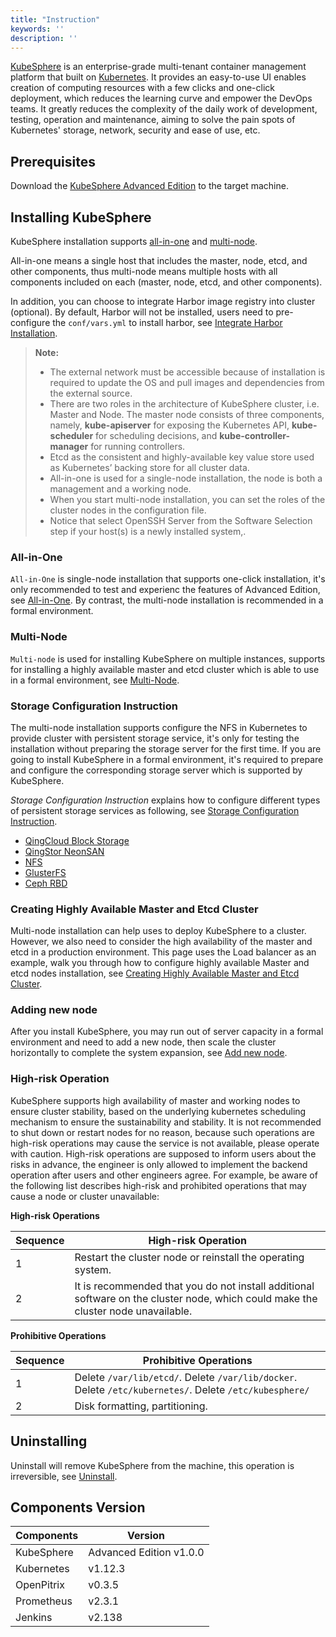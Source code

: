 ```yaml
---
title: "Instruction"
keywords: ''
description: ''
---
```


[KubeSphere](https://kubesphere.io) is an enterprise-grade multi-tenant container management platform that built on [Kubernetes](https://kubernetes.io). It provides an easy-to-use UI enables creation of computing resources with a few clicks and one-click deployment, which reduces the learning curve and empower the DevOps teams. It greatly reduces the complexity of the daily work of development, testing, operation and maintenance, aiming to solve the pain spots of Kubernetes' storage, network, security and ease of use, etc. 

## Prerequisites

Download the [KubeSphere Advanced Edition](https://kubesphere.io/download/?type=advanced) to the target machine.

## Installing KubeSphere

KubeSphere installation supports [all-in-one](../all-in-one) and [multi-node](../multi-node).

All-in-one means a single host that includes the master, node, etcd, and other components, thus multi-node means multiple hosts with all components included on each (master, node, etcd, and other components).

In addition, you can choose to integrate Harbor image registry into cluster (optional). By default, Harbor will not be installed, users need to pre-configure the `conf/vars.yml` to install harbor, see [Integrate Harbor Installation](../harbor-installation).

> **Note:** 
> - The external network must be accessible because of installation is required to update the OS and pull images and dependencies from the external source.
> - There are two roles in the architecture of KubeSphere cluster, i.e. Master and Node. The master node consists of three components, namely, **kube-apiserver** for exposing the Kubernetes API, **kube-scheduler** for scheduling decisions, and **kube-controller-manager** for running controllers.
> - Etcd as the consistent and highly-available key value store used as Kubernetes’ backing store for all cluster data.
> - All-in-one is used for a single-node installation, the node is both a management and a working node.
> - When you start multi-node installation, you can set the roles of the cluster nodes in the configuration file.
> - Notice that select OpenSSH Server from the Software Selection step if your host(s) is a newly installed system,.

### All-in-One

`All-in-One` is single-node installation that supports one-click installation, it's only recommended to test and experienc the features of Advanced Edition, see [All-in-One](../all-in-one). By contrast, the multi-node installation is recommended in a formal environment.

### Multi-Node 

`Multi-node` is used for installing KubeSphere on multiple instances, supports for installing a highly available master and etcd cluster which is able to use in a formal environment, see [Multi-Node](../multi-node).

### Storage Configuration Instruction

The multi-node installation supports configure the NFS in Kubernetes to provide cluster with persistent storage service, it's only for testing the installation without preparing the storage server for the first time. If you are going to install KubeSphere in a formal environment, it's required to prepare and configure the corresponding storage server which is supported by KubeSphere. 

*Storage Configuration Instruction* explains how to configure different types of persistent storage services as following, see [Storage Configuration Instruction](../storage-configuration).

- [QingCloud Block Storage](https://docs.qingcloud.com/product/storage/volume/)
- [QingStor NeonSAN](https://docs.qingcloud.com/product/storage/volume/super_high_performance_shared_volume/)
- [NFS](https://kubernetes.io/docs/concepts/storage/volumes/#nfs)
- [GlusterFS](https://www.gluster.org/)
- [Ceph RBD](https://ceph.com/) 

### Creating Highly Available Master and Etcd Cluster

Multi-node installation can help uses to deploy KubeSphere to a cluster. However, we also need to consider the high availability of the master and etcd in a production environment. This page uses the Load balancer as an example, walk you through how to configure highly available Master and etcd nodes installation, see [Creating Highly Available Master and Etcd Cluster](../master-etcd-ha).

### Adding new node

After you install KubeSphere, you may run out of server capacity in a formal environment and need to add a new node, then scale the cluster horizontally to complete the system expansion, see [Add new node](../add-nodes).

### High-risk Operation

KubeSphere supports high availability of master and working nodes to ensure cluster stability, based on the underlying kubernetes scheduling mechanism to ensure the sustainability and stability. It is not recommended to shut down or restart nodes for no reason, because such operations are high-risk operations may cause the service is not available, please operate with caution. High-risk operations are supposed to inform users about the risks in advance, the engineer is only allowed to implement the backend operation after users and other engineers agree. For example, be aware of the following list describes high-risk and prohibited operations that may cause a node or cluster unavailable:

**High-risk Operations**  

| Sequence | High-risk Operation | 
|---|---|
| 1 | Restart the cluster node or reinstall the operating system. |
| 2 | It is recommended that you do not install additional software on the cluster node, which could make the cluster node unavailable. |

**Prohibitive Operations** 

| Sequence | Prohibitive Operations | 
|---|---|
| 1 | Delete `/var/lib/etcd/`. Delete `/var/lib/docker`. Delete `/etc/kubernetes/`.  Delete `/etc/kubesphere/` |
| 2 | Disk formatting, partitioning. |


## Uninstalling

Uninstall will remove KubeSphere from the machine, this operation is irreversible, see [Uninstall](../uninstall).


## Components Version

|Components | Version|
|---|---|
|KubeSphere| Advanced Edition v1.0.0|
|Kubernetes| v1.12.3|
|OpenPitrix| v0.3.5|
|Prometheus| v2.3.1|
|Jenkins| v2.138 |